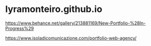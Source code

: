 # lyramonteiro.github.io

https://www.behance.net/gallery/213881169/New-Portfolio-%28In-Progress%29

https://www.isoladicomunicazione.com/portfolio-web-agency/
